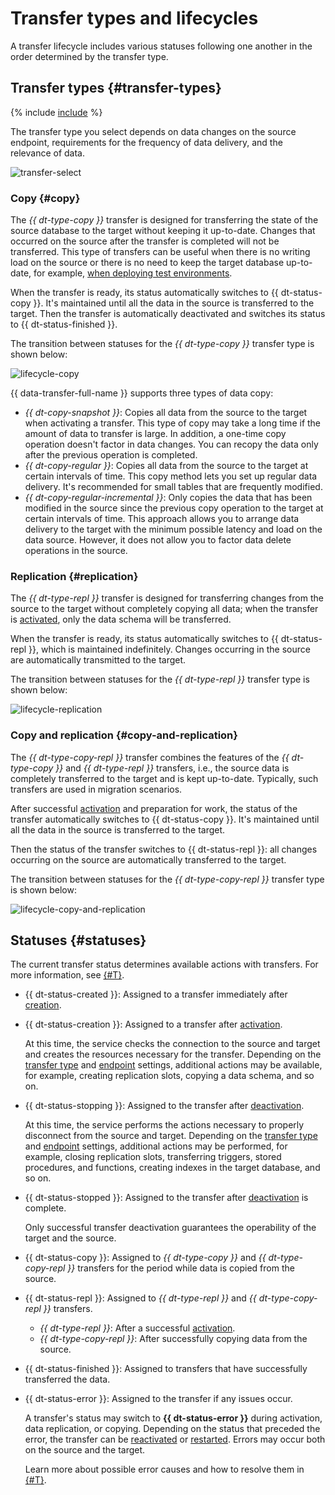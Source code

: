 # Transfer types and lifecycles

A transfer lifecycle includes various statuses following one another in the order determined by the transfer type.

## Transfer types {#transfer-types}

{% include [include](../../_includes/data-transfer/transfer-types.md) %}

The transfer type you select depends on data changes on the source endpoint, requirements for the frequency of data delivery, and the relevance of data.

![transfer-select](../../_assets/data-transfer/lifecycle/transfer-select.svg)

### Copy {#copy}

The _{{ dt-type-copy }}_ transfer is designed for transferring the state of the source database to the target without keeping it up-to-date. Changes that occurred on the source after the transfer is completed will not be transferred. This type of transfers can be useful when there is no writing load on the source or there is no need to keep the target database up-to-date, for example, [when deploying test environments](./use-cases.md#testing).

When the transfer is ready, its status automatically switches to {{ dt-status-copy }}. It's maintained until all the data in the source is transferred to the target. Then the transfer is automatically deactivated and switches its status to {{ dt-status-finished }}.

The transition between statuses for the _{{ dt-type-copy }}_ transfer type is shown below:

![lifecycle-copy](../../_assets/data-transfer/lifecycle/copy.svg)

{{ data-transfer-full-name }} supports three types of data copy:

* _{{ dt-copy-snapshot }}_: Copies all data from the source to the target when activating a transfer. This type of copy may take a long time if the amount of data to transfer is large. In addition, a one-time copy operation doesn't factor in data changes. You can recopy the data only after the previous operation is completed.
* _{{ dt-copy-regular }}_: Copies all data from the source to the target at certain intervals of time. This copy method lets you set up regular data delivery. It's recommended for small tables that are frequently modified.
* _{{ dt-copy-regular-incremental }}_: Only copies the data that has been modified in the source since the previous copy operation to the target at certain intervals of time. This approach allows you to arrange data delivery to the target with the minimum possible latency and load on the data source. However, it does not allow you to factor data delete operations in the source.

### Replication {#replication}

The _{{ dt-type-repl }}_ transfer is designed for transferring changes from the source to the target without completely copying all data; when the transfer is [activated](../operations/transfer.md#activate), only the data schema will be transferred.

When the transfer is ready, its status automatically switches to {{ dt-status-repl }}, which is maintained indefinitely. Changes occurring in the source are automatically transmitted to the target.

The transition between statuses for the _{{ dt-type-repl }}_ transfer type is shown below:

![lifecycle-replication](../../_assets/data-transfer/lifecycle/replication.svg)

### Copy and replication {#copy-and-replication}

The _{{ dt-type-copy-repl }}_ transfer combines the features of the _{{ dt-type-copy }}_ and _{{ dt-type-repl }}_ transfers, i.e., the source data is completely transferred to the target and is kept up-to-date. Typically, such transfers are used in migration scenarios.

After successful [activation](../operations/transfer.md#activate) and preparation for work, the status of the transfer automatically switches to {{ dt-status-copy }}. It's maintained until all the data in the source is transferred to the target.

Then the status of the transfer switches to {{ dt-status-repl }}: all changes occurring on the source are automatically transferred to the target.

The transition between statuses for the _{{ dt-type-copy-repl }}_ transfer type is shown below:

![lifecycle-copy-and-replication](../../_assets/data-transfer/lifecycle/copy-and-replication.svg)

## Statuses {#statuses}

The current transfer status determines available actions with transfers. For more information, see [{#T}](../operations/transfer.md).

* {{ dt-status-created }}: Assigned to a transfer immediately after [creation](../operations/transfer.md#create).

* {{ dt-status-creation }}: Assigned to a transfer after [activation](../operations/transfer.md#activate).

   At this time, the service checks the connection to the source and target and creates the resources necessary for the transfer. Depending on the [transfer type](./index.md#transfer-type) and [endpoint](./index.md#endpoint) settings, additional actions may be available, for example, creating replication slots, copying a data schema, and so on.

* {{ dt-status-stopping }}: Assigned to the transfer after [deactivation](../operations/transfer.md#deactivate).

   At this time, the service performs the actions necessary to properly disconnect from the source and target. Depending on the [transfer type](./index.md#transfer-type) and [endpoint](./index.md#endpoint) settings, additional actions may be performed, for example, closing replication slots, transferring triggers, stored procedures, and functions, creating indexes in the target database, and so on.

* {{ dt-status-stopped }}: Assigned to the transfer after [deactivation](../operations/transfer.md#deactivate) is complete.

   Only successful transfer deactivation guarantees the operability of the target and the source.

* {{ dt-status-copy }}: Assigned to _{{ dt-type-copy }}_ and _{{ dt-type-copy-repl }}_ transfers for the period while data is copied from the source.

* {{ dt-status-repl }}: Assigned to _{{ dt-type-repl }}_ and _{{ dt-type-copy-repl }}_ transfers.

   * _{{ dt-type-repl }}_: After a successful [activation](../operations/transfer.md#activate).
   * _{{ dt-type-copy-repl }}_: After successfully copying data from the source.

* {{ dt-status-finished }}: Assigned to transfers that have successfully transferred the data.

* {{ dt-status-error }}: Assigned to the transfer if any issues occur.

   A transfer's status may switch to **{{ dt-status-error }}** during activation, data replication, or copying. Depending on the status that preceded the error, the transfer can be [reactivated](../operations/transfer.md#activate) or [restarted](../operations/transfer.md#reupload). Errors may occur both on the source and the target.

   Learn more about possible error causes and how to resolve them in [{#T}](../troubleshooting/index.md).